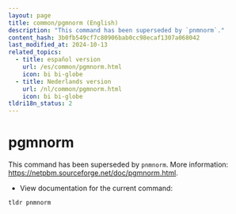 ```yaml
---
layout: page
title: common/pgmnorm (English)
description: "This command has been superseded by `pnmnorm`."
content_hash: 3b0fb549cf7c80906bab0cc98ecaf1307a068042
last_modified_at: 2024-10-13
related_topics:
  - title: español version
    url: /es/common/pgmnorm.html
    icon: bi bi-globe
  - title: Nederlands version
    url: /nl/common/pgmnorm.html
    icon: bi bi-globe
tldri18n_status: 2
---
```

# pgmnorm

This command has been superseded by `pnmnorm`.
More information: <https://netpbm.sourceforge.net/doc/pgmnorm.html>.

- View documentation for the current command:

`tldr pnmnorm`
